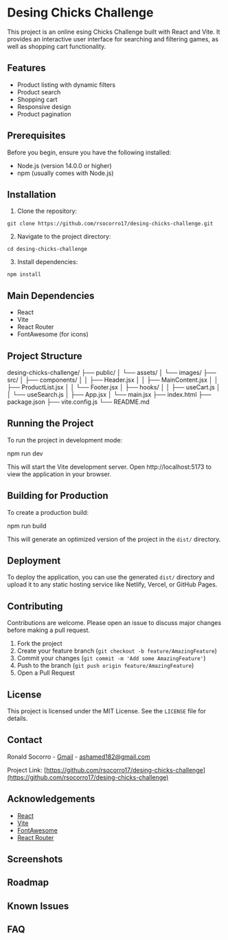 # Desing Chicks Challenge

This project is an online esing Chicks Challenge built with React and Vite. It provides an interactive user interface for searching and filtering games, as well as shopping cart functionality.

## Features

- Product listing with dynamic filters
- Product search
- Shopping cart
- Responsive design
- Product pagination

## Prerequisites

Before you begin, ensure you have the following installed:

- Node.js (version 14.0.0 or higher)
- npm (usually comes with Node.js)

## Installation

1. Clone the repository:

```git clone https://github.com/rsocorro17/desing-chicks-challenge.git```

2. Navigate to the project directory:

```cd desing-chicks-challenge```

3. Install dependencies:
   
```npm install```

## Main Dependencies

- React
- Vite
- React Router
- FontAwesome (for icons)

## Project Structure


desing-chicks-challenge/ 
├── public/ 
│ └── assets/ 
│ └── images/ 
├── src/ 
│ ├── components/ 
│ │ ├── Header.jsx 
│ │ ├── MainContent.jsx 
│ │ ├── ProductList.jsx 
│ │ └── Footer.jsx 
│ ├── hooks/ 
│ │ ├── useCart.js 
│ │ └── useSearch.js 
│ ├── App.jsx 
│ └── main.jsx 
├── index.html 
├── package.json 
├── vite.config.js 
└── README.md

## Running the Project

To run the project in development mode:

npm run dev

This will start the Vite development server. Open http://localhost:5173 to view the application in your browser.

## Building for Production

To create a production build:

npm run build

This will generate an optimized version of the project in the `dist/` directory.

## Deployment

To deploy the application, you can use the generated `dist/` directory and upload it to any static hosting service like Netlify, Vercel, or GitHub Pages.

## Contributing

Contributions are welcome. Please open an issue to discuss major changes before making a pull request.

1. Fork the project
2. Create your feature branch (`git checkout -b feature/AmazingFeature`)
3. Commit your changes (`git commit -m 'Add some AmazingFeature'`)
4. Push to the branch (`git push origin feature/AmazingFeature`)
5. Open a Pull Request

## License

This project is licensed under the MIT License. See the `LICENSE` file for details.

## Contact

Ronald Socorro - [Gmail](https://mail.google.com/mail/u/0/#inbox) - ashamed182@gmail.com

Project Link: [https://github.com/rsocorro17/desing-chicks-challenge](https://github.com/rsocorro17/desing-chicks-challenge)

## Acknowledgements

- [React](https://reactjs.org/)
- [Vite](https://vitejs.dev/)
- [FontAwesome](https://fontawesome.com/)
- [React Router](https://reactrouter.com/)

## Screenshots

## Roadmap

## Known Issues

## FAQ

